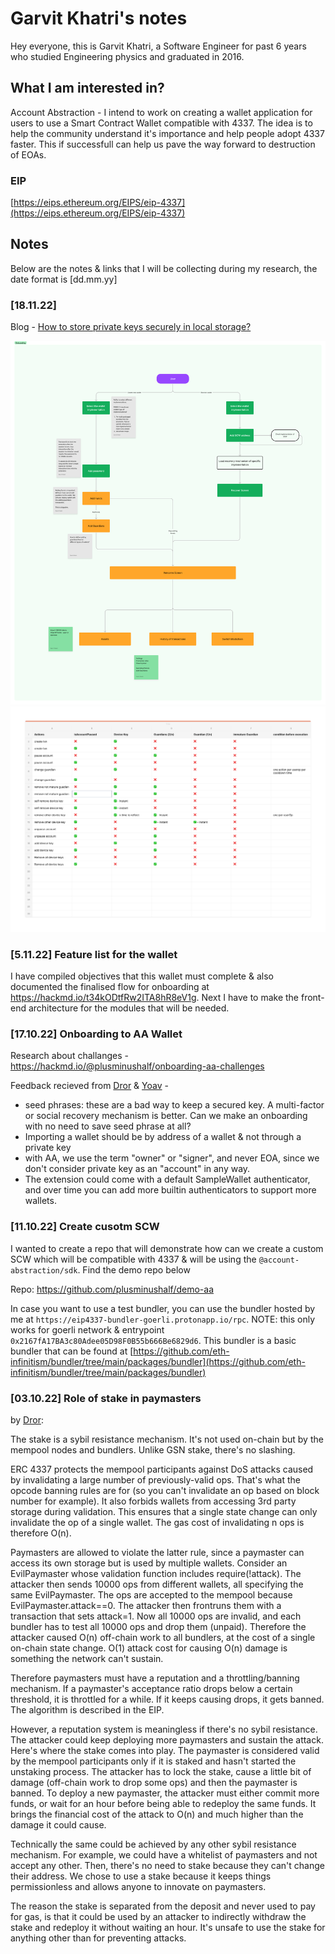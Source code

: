 # Garvit Khatri's notes

Hey everyone, this is Garvit Khatri, a Software Engineer for past 6 years who studied Engineering physics and graduated in 2016.

## What I am interested in?

Account Abstraction - I intend to work on creating a wallet application for users to use a Smart Contract Wallet compatible with 4337. The idea is to help the community understand it's importance and help people adopt 4337 faster. This if successfull can help us pave the way forward to destruction of EOAs.

### EIP

[https://eips.ethereum.org/EIPS/eip-4337](https://eips.ethereum.org/EIPS/eip-4337)

## Notes

Below are the notes & links that I will be collecting during my research, the date format is [dd.mm.yy]

### [18.11.22]

Blog - [How to store private keys securely in local storage?](https://mirror.xyz/plusminushalf.eth/vtRuTou-XjWjQvkigtRrTjKeQ3ZKx5ujyUFZ-W_2s74)

![Wallet design flow](/images/wallet-design-flow.png)
![Wallet Recover design](/images/recovery-design.png)

### [5.11.22] Feature list for the wallet

I have compiled objectives that this wallet must complete & also documented the finalised flow for onboarding at https://hackmd.io/t34kODtfRw2ITA8hR8eV1g.
Next I have to make the front-end architecture for the modules that will be needed.

### [17.10.22] Onboarding to AA Wallet

Research about challanges - https://hackmd.io/@plusminushalf/onboarding-aa-challenges

Feedback recieved from [Dror](https://github.com/drortirosh) & [Yoav](https://github.com/yoavw) -

- seed phrases: these are a bad way to keep a secured key. A multi-factor or social recovery mechanism is better. Can we make an onboarding with no need to save seed phrase at all?
- Importing a wallet should be by address of a wallet & not through a private key
- with AA, we use the term "owner" or "signer", and never EOA, since we don't consider private key as an "account" in any way.
- The extension could come with a default SampleWallet authenticator, and over time you can add more builtin authenticators to support more wallets.

### [11.10.22] Create cusotm SCW

I wanted to create a repo that will demonstrate how can we create a custom SCW which will be compatible with 4337 & will be using the `@account-abstraction/sdk`. Find the demo repo below

Repo: https://github.com/plusminushalf/demo-aa

In case you want to use a test bundler, you can use the bundler hosted by me at `https://eip4337-bundler-goerli.protonapp.io/rpc`. NOTE: this only works for goerli network & entrypoint `0x2167fA17BA3c80Adee05D98F0B55b666Be6829d6`. This bundler is a basic bundler that can be found at [https://github.com/eth-infinitism/bundler/tree/main/packages/bundler](https://github.com/eth-infinitism/bundler/tree/main/packages/bundler)

### [03.10.22] Role of stake in paymasters

by [Dror](https://github.com/drortirosh):

The stake is a sybil resistance mechanism. It's not used on-chain but by the mempool nodes and bundlers. Unlike GSN stake, there's no slashing.

ERC 4337 protects the mempool participants against DoS attacks caused by invalidating a large number of previously-valid ops. That's what the opcode banning rules are for (so you can't invalidate an op based on block number for example). It also forbids wallets from accessing 3rd party storage during validation. This ensures that a single state change can only invalidate the op of a single wallet. The gas cost of invalidating n ops is therefore O(n).

Paymasters are allowed to violate the latter rule, since a paymaster can access its own storage but is used by multiple wallets. Consider an EvilPaymaster whose validation function includes require(!attack). The attacker then sends 10000 ops from different wallets, all specifying the same EvilPaymaster. The ops are accepted to the mempool because EvilPaymaster.attack==0. The attacker then frontruns them with a transaction that sets attack=1. Now all 10000 ops are invalid, and each bundler has to test all 10000 ops and drop them (unpaid). Therefore the attacker caused O(n) off-chain work to all bundlers, at the cost of a single on-chain state change. O(1) attack cost for causing O(n) damage is something the network can't sustain.

Therefore paymasters must have a reputation and a throttling/banning mechanism. If a paymaster's acceptance ratio drops below a certain threshold, it is throttled for a while. If it keeps causing drops, it gets banned. The algorithm is described in the EIP.

However, a reputation system is meaningless if there's no sybil resistance. The attacker could keep deploying more paymasters and sustain the attack. Here's where the stake comes into play. The paymaster is considered valid by the mempool participants only if it is staked and hasn't started the unstaking process. The attacker has to lock the stake, cause a little bit of damage (off-chain work to drop some ops) and then the paymaster is banned. To deploy a new paymaster, the attacker must either commit more funds, or wait for an hour before being able to redeploy the same funds. It brings the financial cost of the attack to O(n) and much higher than the damage it could cause.

Technically the same could be achieved by any other sybil resistance mechanism. For example, we could have a whitelist of paymasters and not accept any other. Then, there's no need to stake because they can't change their address. We chose to use a stake because it keeps things permissionless and allows anyone to innovate on paymasters.

The reason the stake is separated from the deposit and never used to pay for gas, is that it could be used by an attacker to indirectly withdraw the stake and redeploy it without waiting an hour. It's unsafe to use the stake for anything other than for preventing attacks.

